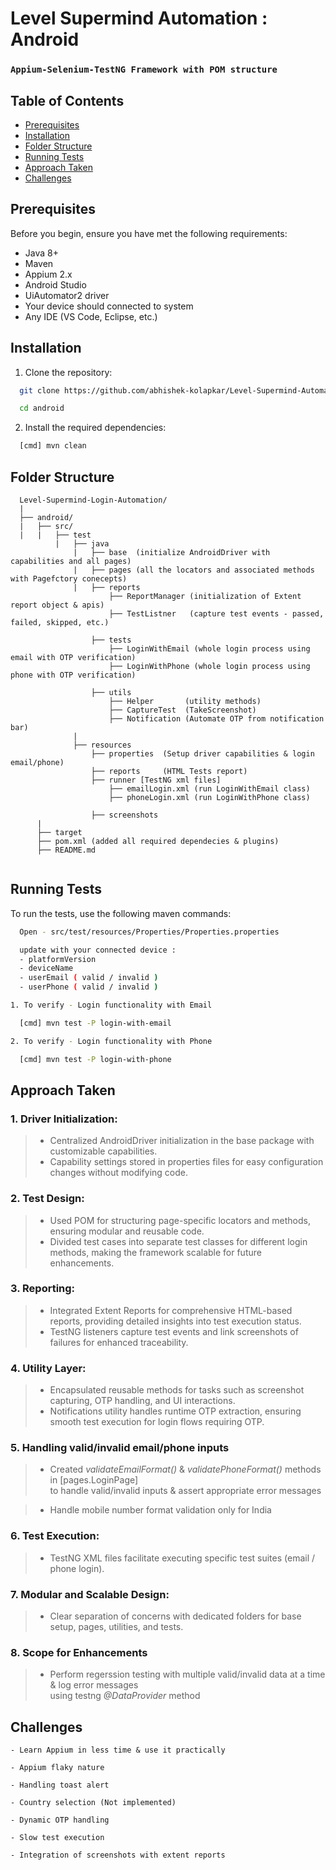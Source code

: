 # Level Supermind Automation : Android

### ```Appium-Selenium-TestNG Framework with POM structure```

## Table of Contents

- [Prerequisites](#prerequisites)
- [Installation](#installation)
- [Folder Structure](#folder-structure)
- [Running Tests](#running-tests)
- [Approach Taken](#approach-taken)
- [Challenges](#challenges)

## Prerequisites

Before you begin, ensure you have met the following requirements:

- Java 8+
- Maven
- Appium 2.x
- Android Studio
- UiAutomator2 driver
- Your device should connected to system
- Any IDE (VS Code, Eclipse, etc.)

## Installation

1. Clone the repository:

```bash
  git clone https://github.com/abhishek-kolapkar/Level-Supermind-Automation.git

  cd android
```

2. Install the required dependencies:

```bash
  [cmd] mvn clean
```

## Folder Structure

```
  Level-Supermind-Login-Automation/
  |
  ├── android/
  |   ├── src/
  |   |   ├── test
          |   ├── java
              |   ├── base  (initialize AndroidDriver with capabilities and all pages)
              |   ├── pages (all the locators and associated methods with Pagefctory conecepts)
              |   ├── reports
                      ├── ReportManager (initialization of Extent report object & apis)
                      ├── TestListner   (capture test events - passed, failed, skipped, etc.)

                  ├── tests
                      ├── LoginWithEmail (whole login process using email with OTP verification)
                      ├── LoginWithPhone (whole login process using phone with OTP verification)

                  ├── utils
                      ├── Helper       (utility methods)
                      ├── CaptureTest  (TakeScreenshot)
                      ├── Notification (Automate OTP from notification bar)
              |
              ├── resources
                  ├── properties  (Setup driver capabilities & login email/phone)
                  ├── reports     (HTML Tests report)
                  ├── runner [TestNG xml files]
                      ├── emailLogin.xml (run LoginWithEmail class)
                      ├── phoneLogin.xml (run LoginWithPhone class)
       
                  ├── screenshots
      |            
      ├── target
      ├── pom.xml (added all required dependecies & plugins)
      ├── README.md
   
```

## Running Tests

To run the tests, use the following maven commands:

```bash
  Open - src/test/resources/Properties/Properties.properties

  update with your connected device : 
  - platformVersion 
  - deviceName
  - userEmail ( valid / invalid )
  - userPhone ( valid / invalid )
```

```bash
1. To verify - Login functionality with Email

  [cmd] mvn test -P login-with-email
```


```bash
2. To verify - Login functionality with Phone

  [cmd] mvn test -P login-with-phone
```

## Approach Taken

### 1. Driver Initialization:
>- Centralized AndroidDriver initialization in the base package with customizable capabilities. 
>- Capability settings stored in properties files for easy configuration changes without modifying code.

### 2. Test Design:
>- Used POM for structuring page-specific locators and methods, ensuring modular and reusable code.
>- Divided test cases into separate test classes for different login methods, making the framework scalable for future enhancements.

### 3. Reporting:
>- Integrated Extent Reports for comprehensive HTML-based reports, providing detailed insights into test execution status.
>- TestNG listeners capture test events and link screenshots of failures for enhanced traceability.

### 4. Utility Layer:
>- Encapsulated reusable methods for tasks such as screenshot capturing, OTP handling, and UI interactions.
>- Notifications utility handles runtime OTP extraction, ensuring smooth test execution for login flows requiring OTP.

### 5. Handling valid/invalid email/phone inputs
>- Created *validateEmailFormat()* & *validatePhoneFormat()* methods in [pages.LoginPage] <br />
to handle valid/invalid inputs & assert appropriate error messages

>- Handle mobile number format validation only for India


### 6. Test Execution:
>- TestNG XML files facilitate executing specific test suites (email / phone login).

### 7. Modular and Scalable Design:
>- Clear separation of concerns with dedicated folders for base setup, pages, utilities, and tests.

### 8. Scope for Enhancements
>- Perform regerssion testing with multiple valid/invalid data at a time & log error messages <br />
using testng *@DataProvider* method


## Challenges
```
- Learn Appium in less time & use it practically 

- Appium flaky nature

- Handling toast alert

- Country selection (Not implemented)

- Dynamic OTP handling

- Slow test execution

- Integration of screenshots with extent reports
```
